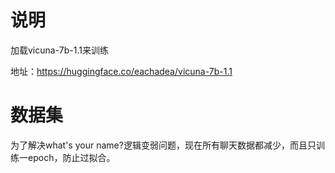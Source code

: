 # 说明

加载vicuna-7b-1.1来训练

地址：https://huggingface.co/eachadea/vicuna-7b-1.1

# 数据集


为了解决what's your name?逻辑变弱问题，现在所有聊天数据都减少，而且只训练一epoch，防止过拟合。

